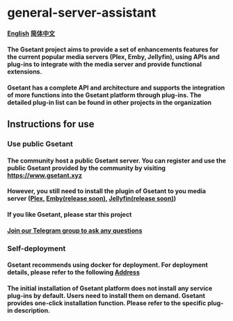# general-server-assistant

#### [English](README.md) [简体中文](README-cn.md)

#### The Gsetant project aims to provide a set of enhancements features for the current popular media servers (Plex, Emby, Jellyfin), using APIs and plug-ins to integrate with the media server and provide functional extensions.

#### Gsetant has a complete API and architecture and supports the integration of more functions into the Gsetant platform through plug-ins. The detailed plug-in list can be found in other projects in the organization

## Instructions for use

### Use public Gsetant

#### The community host a public Gsetant server. You can register and use the public Gsetant provided by the community by visiting https://www.gsetant.xyz
#### However, you still need to install the plugin of Gsetant to you media server ([Plex](https://github.com/gsetant/Gsetant.bundle), [Emby(release soon)](), [Jellyfin(release soon)]())
#### If you like Gsetant, please star this project
#### [Join our Telegram group to ask any questions](https://t.me/AdultScraperX) 
### Self-deployment

#### Gsetant recommends using docker for deployment. For deployment details, please refer to the following [Address](https://github.com/gsetant/general-server-assistant/tree/master/docker)

#### The initial installation of Gsetant platform does not install any service plug-ins by default. Users need to install them on demand. Gsetant provides one-click installation function. Please refer to the specific plug-in description.
